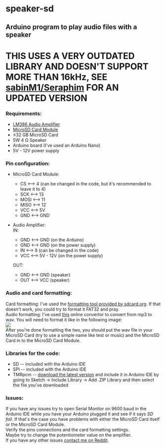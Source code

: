 # speaker-sd
## Arduino program to play audio files with a speaker

# **THIS USES A VERY OUTDATED LIBRARY AND DOESN'T SUPPORT MORE THAN 16kHz, SEE [sabinM1/Seraphim](https://github.com/sabinM1/Seraphim) FOR AN UPDATED VERSION**

### Requirements:
 - [LM386 Audio Amplifier](https://www.optimusdigital.ro/en/audio-amplifiers/45-lm385-audio-amplifier.html)
 - [MicroSD Card Module](https://www.optimusdigital.ro/en/memories/1516-microsd-card-slot-module.html)
 - ≤32 GB MicroSD Card <br>
 - 5W 4 Ω Speaker
 - Arduino board (I've used an Arduino Nano) <br>
 - 5V - 12V power supply
 
 ### Pin configuration:
- MicroSD Card Module: 
  - CS <--> 4 (can be changed in the code, but it's recommended to leave it to 4)
  - SCK <--> 13
  - MOSI <--> 11
  - MISO <--> 12
  - VCC <--> 5V
  - GND <--> GND
- Audio Amplifier: <br>
 IN:
  - GND <--> GND (on the Arduino)
  - GND <--> GND (on the power supply)
  - IN <--> 9 (can be changed in the code)
  - VCC <--> 5V - 12V (on the power supply)<br>

   OUT:
     - GND <--> GND (speaker)
     - OUT <--> VCC (speaker)
### Audio and card formatting:
Card formatting: I've used the [formatting tool provided by sdcard.org](https://www.sdcard.org/downloads/formatter/index.html). If that doesn't work, you could try to format it FAT32 and pray. <br> Audio formatting: I've used [this](https://audio.online-convert.com/convert-to-wav) online convertor to convert from mp3 to wav. You will need to format it like in the following image: <br>
![](https://i.imgur.com/awleYFY.png)
<br>After you're done formatting the two, you should put the wav file in your MicroSD Card (try to use a simple name like test or music) and the MicroSD Card in to the MicroSD Card Module.

### Libraries for the code:
- SD -- included with the Arduino IDE
- SPI -- included with the Arduino IDE
- TMRpcm -- [download the latest version](https://github.com/TMRh20/TMRpcm/releases) and include it in Arduino IDE by going to Sketch -> Include Library -> Add .ZIP Library and then select the file you've downloaded

### Issues:
If you have any issues try to open Serial Monitor on 9600 baud in the Arduino IDE while you have your Arduino plugged it and see if it says _SD fail_. If that's the case you have problems with either the MicroSD Card itself or the MicroSD Card Module. <br> Verify the pins connections and the card formatting settings. <br> Maybe try to change the potentiometer value on the amplifier. <br> If you have any other issues [contact me on Reddit](https://www.reddit.com/user/sabin_M1).
